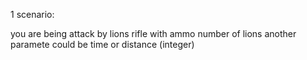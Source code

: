 1 scenario: 

you are being attack by lions
rifle with ammo
number of lions 
another paramete could be time or distance (integer)